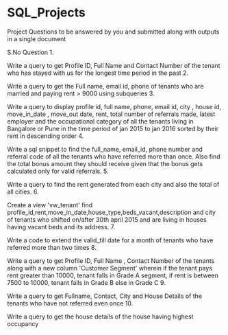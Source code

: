 # SQL_Projects

Project Questions to be answered by you and submitted along with outputs in a single 
document

S.No Question
1.

Write a query to get Profile ID, Full Name and Contact Number of the tenant who has stayed 
with us for the longest time period in the past 
2.

 Write a query to get the Full name, email id, phone of tenants who are married and paying 
rent > 9000 using subqueries
3.

Write a query to display profile id, full name, phone, email id, city , house id, move_in_date , 
move_out date, rent, total number of referrals made, latest employer and the occupational 
category of all the tenants living in Bangalore or Pune in the time period of jan 2015 to jan 
2016 sorted by their rent in descending order
4.

Write a sql snippet to find the full_name, email_id, phone number and referral code of all 
the tenants who have referred more than once. 
 Also find the total bonus amount they should receive given that the bonus gets calculated 
only for valid referrals.
5.

Write a query to find the rent generated from each city and also the total of all cities.
6.

Create a view 'vw_tenant' find 
profile_id,rent,move_in_date,house_type,beds_vacant,description and city of tenants who 
shifted on/after 30th april 2015 and are living in houses having vacant beds and its address.
7.

Write a code to extend the valid_till date for a month of tenants who have referred more 
than two times
8.

Write a query to get Profile ID, Full Name , Contact Number of the tenants along with a new 
column 'Customer Segment' wherein if the tenant pays rent greater than 10000, tenant falls 
in Grade A segment, if rent is between 7500 to 10000, tenant falls in Grade B else in Grade C
9.

Write a query to get Fullname, Contact, City and House Details of the tenants who have not 
referred even once
10.

Write a query to get the house details of the house having highest occupancy
